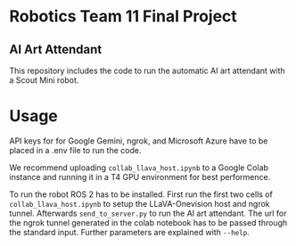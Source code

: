 # Robotics Team 11 Final Project
## AI Art Attendant

This repository includes the code to run the automatic AI art attendant with a Scout Mini robot.

# Usage

API keys for for Google Gemini, ngrok, and Microsoft Azure have to be placed in a .env file to run the code.

We recommend uploading `collab_llava_host.ipynb` to a Google Colab instance and running it in a T4 GPU environment for best performence.

To run the robot ROS 2 has to be installed. First run the first two cells of `collab_llava_host.ipynb` to setup the LLaVA-Onevision host and ngrok tunnel.
Afterwards `send_to_server.py` to run the AI art attendant. The url for the ngrok tunnel generated in the colab notebook has to be passed through the standard input.
Further parameters are explained with `--help`.
